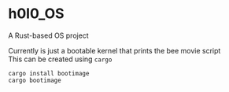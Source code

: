 # h0l0_OS
A Rust-based OS project

Currently is just a bootable kernel that prints the bee movie script <br>
This can be created using `cargo`
```
cargo install bootimage
cargo bootimage
```
